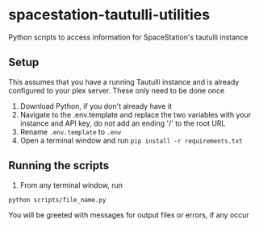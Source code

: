# spacestation-tautulli-utilities

Python scripts to access information for SpaceStation's tautulli instance

## Setup

This assumes that you have a running Tautulli instance and is already configured to your plex server. These only need to be done once

1. Download Python, if you don't already have it
1. Navigate to the .env.template and replace the two variables with your instance and API key, do not add an ending '/' to the root URL
1. Rename `.env.template` to `.env`
1. Open a terminal window and run `pip install -r requirements.txt`

## Running the scripts

1. From any terminal window, run

```shell
python scripts/file_name.py
```

You will be greeted with messages for output files or errors, if any occur
